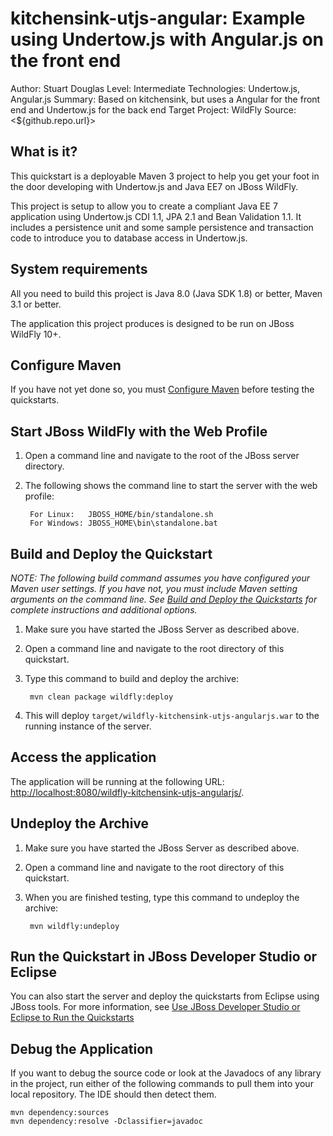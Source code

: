 kitchensink-utjs-angular: Example using Undertow.js with Angular.js on the front end
====================================================================================
Author: Stuart Douglas
Level: Intermediate
Technologies: Undertow.js, Angular.js
Summary: Based on kitchensink, but uses a Angular for the front end and Undertow.js for the back end
Target Project: WildFly
Source: <${github.repo.url}>

What is it?
-----------

This quickstart is a deployable Maven 3 project to help you get your foot in the door developing with Undertow.js and Java EE7 on JBoss WildFly.

This project is setup to allow you to create a compliant Java EE 7 application using Undertow.js CDI 1.1, JPA 2.1 and Bean Validation 1.1. It includes a persistence unit and some sample persistence and transaction code to introduce you to database access in Undertow.js.

System requirements
-------------------

All you need to build this project is Java 8.0 (Java SDK 1.8) or better, Maven 3.1 or better.

The application this project produces is designed to be run on JBoss WildFly 10+.

 
Configure Maven
---------------

If you have not yet done so, you must [Configure Maven](https://github.com/jboss-developer/jboss-developer-shared-resources/blob/master/guides/CONFIGURE_MAVEN.md) before testing the quickstarts.


Start JBoss WildFly with the Web Profile
-------------------------

1. Open a command line and navigate to the root of the JBoss server directory.
2. The following shows the command line to start the server with the web profile:

        For Linux:   JBOSS_HOME/bin/standalone.sh
        For Windows: JBOSS_HOME\bin\standalone.bat

 
Build and Deploy the Quickstart
-------------------------

_NOTE: The following build command assumes you have configured your Maven user settings. If you have not, you must include Maven setting arguments on the command line. See [Build and Deploy the Quickstarts](https://github.com/jboss-developer/jboss-eap-quickstarts#build-and-deploy-the-quickstarts) for complete instructions and additional options._

1. Make sure you have started the JBoss Server as described above.
2. Open a command line and navigate to the root directory of this quickstart.
3. Type this command to build and deploy the archive:

        mvn clean package wildfly:deploy

4. This will deploy `target/wildfly-kitchensink-utjs-angularjs.war` to the running instance of the server.
 

Access the application 
---------------------

The application will be running at the following URL: <http://localhost:8080/wildfly-kitchensink-utjs-angularjs/>.


Undeploy the Archive
--------------------

1. Make sure you have started the JBoss Server as described above.
2. Open a command line and navigate to the root directory of this quickstart.
3. When you are finished testing, type this command to undeploy the archive:

        mvn wildfly:undeploy


Run the Quickstart in JBoss Developer Studio or Eclipse
-------------------------------------
You can also start the server and deploy the quickstarts from Eclipse using JBoss tools. For more information, see [Use JBoss Developer Studio or Eclipse to Run the Quickstarts](https://github.com/jboss-developer/jboss-developer-shared-resources/blob/master/guides/USE_JBDS.md) 


Debug the Application
------------------------------------

If you want to debug the source code or look at the Javadocs of any library in the project, run either of the following commands to pull them into your local repository. The IDE should then detect them.

    mvn dependency:sources
    mvn dependency:resolve -Dclassifier=javadoc
